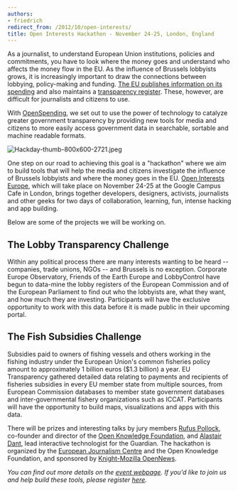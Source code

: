 ```yaml
---
authors:
- friedrich
redirect_from: /2012/10/open-interests/
title: Open Interests Hackathon - November 24-25, London, England
---
```


As a journalist, to understand European Union institutions, policies and commitments, you have to look where the money goes and understand who affects the money flow in the EU. As the influence of Brussels lobbyists grows, it is increasingly important to draw the connections between lobbying, policy-making and funding. [The EU publishes information on its spending](http://ec.europa.eu/beneficiaries/fts/index_en.htm) and also maintains a [transparency register](http://europa.eu/transparency-register/). These, however, are difficult for journalists and citizens to use. 

With [OpenSpending](http://openspending.org/), we set out to use the power of technology to catalyze greater government transparency by providing new tools for media and citizens to more easily access government data in searchable, sortable and machine readable formats. 

<img alt="Hackday-thumb-800x600-2721.jpeg" img class=caption src="http://www.pbs.org/idealab/Hackday-thumb-800x600-2721.jpeg" title="The Open Interests Hackday is just the latest in a series of events aimed at encouraging journalists to work with data. In this image, programmers and designers gather at the OKFestival in Helsinki." />

One step on our road to achieving this goal is a "hackathon" where we aim to build tools that will help the media and citizens investigate the influence of Brussels lobbyists and where the money goes in the EU. [Open Interests Europe](http://okfnlabs.org/events/hackdays/lobbying.html), which will take place on November 24-25 at the Google Campus Cafe in London, brings together developers, designers, activists, journalists and other geeks for two days of collaboration, learning, fun, intense hacking and app building.

Below are some of the projects we will be working on.

## The Lobby Transparency Challenge

Within any political process there are many interests wanting to be heard -- companies, trade unions, NGOs -- and Brussels is no exception. Corporate Europe Observatory, Friends of the Earth Europe and LobbyControl have begun to data-mine the lobby registers of the European Commission and of the European Parliament to find out who the lobbyists are, what they want, and how much they are investing. Participants will have the exclusive opportunity to work with this data before it is made public in their upcoming portal. 

## The Fish Subsidies Challenge

Subsidies paid to owners of fishing vessels and others working in the fishing industry under the European Union's common fisheries policy amount to approximately 1 billion euros ($1.3 billion) a year. EU Transparency gathered detailed data relating to payments and recipients of fisheries subsidies in every EU member state from multiple sources, from European Commission databases to member state government databases and inter-governmental fishery organizations such as ICCAT. Participants will have the opportunity to build maps, visualizations and apps with this data. 

There will be prizes and interesting talks by jury members [Rufus Pollock](https://twitter.com/rufuspollock), co-founder and director of the [Open Knowledge Foundation](http://okfn.org/), and [Alastair Dant](https://twitter.com/ajdant), lead interactive technologist for the Guardian. The hackathon is organized by the [European Journalism Centre](http://www.ejc.nl/) and the Open Knowledge Foundation, and sponsored by [Knight-Mozilla OpenNews](http://www.mozillaopennews.org/). 

*You can find out more details on the [event webpage](http://okfnlabs.org/events/hackdays/lobbying.html). If you'd like to join us and help build these tools, please register [here](http://openinterests.eventbrite.com/).* 